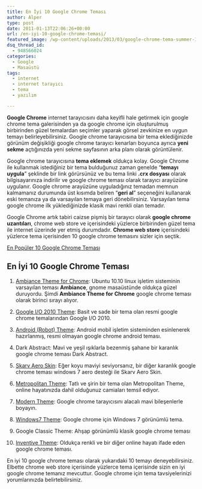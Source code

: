 ```yaml
---
title: En İyi 10 Google Chrome Teması
author: Alper
type: post
date: 2011-01-13T22:06:26+00:00
url: /en-iyi-10-google-chrome-temasi/
featured_image: /wp-content/uploads/2013/03/google-chrome-tema-summer-100x100.jpg
dsq_thread_id:
  - 948566024
categories:
  - Google
  - Masaüstü
tags:
  - internet
  - internet tarayıcı
  - tema
  - yazılım

---
```

**Google Chrome** internet tarayıcısını daha keyifli hale getirmek için google chrome tema galerisinden ya da google chrome için oluşturulmuş birbirinden güzel temalardan seçimler yaparak görsel zevkinize en uygun temayı belirleyebilirsiniz. Google chrome tarayıcısına bir tema eklediğinizde görünüm değişikliği google chrome tarayıcı kenarları boyunca ayrıca **yeni sekme** açtığınızda yeni sekme sayfasının arka planı olarak görüntülenir.

Google chrome tarayıcısına **tema eklemek** oldukça kolay. Google Chrome ile kullanmak istediğiniz bir tema bulduğunuz zaman genelde &#8220;**temayı uygula**&#8221; şeklinde bir link görürsünüz ve bu tema linki **.crx dosyası** olarak bilgisayarınıza indirilir ve google chrome teması olarak tarayıcı arayüzüne uygulanır. Google chrome arayüzüne uyguladığınız temadan memnun kalmamanız durumunda üst kısımda beliren &#8220;**geri al**&#8221; seçeneğini kullanarak eski temanıza ya da varsayılan temaya geri dönebilirsiniz. Varsayılan tema google chrome ilk yüklediğinizde klasik mavi renkli olan temadır.

Google Chrome artık tabiri caizse pişmiş bir tarayıcı olarak **google chrome uzantıları**, chrome web store ve içerisindeki yüzlerce birbirinden güzel tema ile internet üzerinde yer etmiş durumdadır. **Chrome web store** içerisindeki yüzlerce tema içerisinden 10 google chrome temasını sizler için seçtik.

<p class="info">
  <a title="en popüler 10 google chrome tema" href="https://www.murekkep.org/en-populer-10-google-chrome-temasi-12676" class="broken_link">En Popüler 10 Google Chrome Teması</a>
</p>

## En İyi 10 Google Chrome Teması

1. <a href="https://chrome.google.com/webstore/detail/elnmibmpefhmfgphdphdncoogpbfmlbp?hl=en-US" target="_blank">Ambiance Theme for Chrome</a>: Ubuntu 10.10 linux işletim sisteminin varsayılan teması **Ambiance**, gnome masaüstünde oldukça güzel duruyordu. Şimdi **Ambiance Theme for Chrome** google chrome teması olarak birinci sırayı alıyor.

2. <a href="https://chrome.google.com/webstore/detail/dmjnndnenamhhfibjlflphhpdagmlkne#" target="_blank">Google I/O 2010 Theme</a>: Basit ve sade bir tema olan resmi google chrome temalarından Google I/O 2010.

3. <a href="https://chrome.google.com/webstore/detail/oeljdmeofcikjblcoehpmdnooimalbmj?hl=en-US" target="_blank">Android (Robot) Theme</a>: Android mobil işletim sisteminden esinlenerek hazırlanmış, resmi olmayan google chrome android teması.

4. Dark Abstract: Mavi ve yeşil ışıklarla bezenmiş şahane bir karanlık google chrome teması Dark Abstract.

5. <a href="https://chrome.google.com/webstore/detail/opilcmfbjbkdhlhegdmihngmaapoeaab" target="_blank">Skarv Aero Skin</a>: Eğer koyu maviyi seviyorsanız, bir diğer karanlık google chrome teması windows 7 aero desteği ile Skarv Aero Skin.

6. <a href="https://chrome.google.com/webstore/detail/jamlnfdfgcjbnmnjegohcpjebiefblbo" target="_blank">Metropolitan Theme</a>: Tatlı ve şirin bir tema olan Metropolitan Theme, online hayatınızda dahil olduğunuz camiaları temsil ediyor.

7. <a href="https://chrome.google.com/webstore/detail/kndhkogdmjaplgmlhgdhanjbkeflokpl" target="_blank">Modern Theme</a>: Google chrome tarayıcısını alacalı mavi bileşenlerle boyayın.

8. <a href="https://chrome.google.com/webstore/detail/aoomkfkhaahbchhlgadicadpefgglllk" target="_blank">Windows7 Theme</a>: Google chrome için Windows 7 görünümlü tema.

9. Google Classic Theme: Ahşap görünümlü klasik google chrome teması

10. <a href="https://chrome.google.com/webstore/detail/jogkafbidohnjkkhgjbcmjipdlejjedi" target="_blank">Inventive Theme</a>: Oldukça renkli ve bir diğer online hayatı ifade eden google chrome teması.

En iyi 10 google chrome teması olarak yukarıdaki 10 temayı deneyebilirsiniz. Elbette chrome web store içerisinde yüzlerce tema içerisinde sizin en iyi google chrome temanız mevcuttur. Google chrome için tema tavsiyelerinizi yorumlarınızda belirtebilirsiniz.